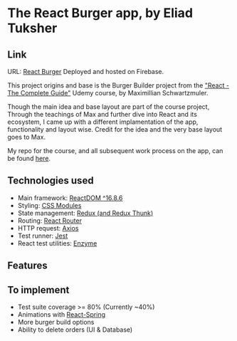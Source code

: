 # The React Burger app, by Eliad Tuksher

## Link
URL: [React Burger](https://react-burger-builder-cc7b1.firebaseapp.com/)
Deployed and hosted on Firebase.

This project origins and base is the Burger Builder project from the ["React - The Complete Guide"](https://www.udemy.com/react-the-complete-guide-incl-redux/) Udemy course, by Maximillian Schwartzmuler.

Though the main idea and base layout are part of the course project, Through the teachings of Max and further dive into React and its ecosystem, I came up with a different implamentation of the app, functionality and layout wise. Credit for the idea and the very base layout goes to Max.
 
My repo for the course, and all subsequent work process on the app, can be found [here](https://github.com/EliTu/React-The-Complete-Guide-Couse-Repo). 

## Technologies used

- Main framework: [ReactDOM ^16.8.6](https://reactjs.org/)
- Styling: [CSS Modules](https://github.com/css-modules/css-modules)
- State management: [Redux (and Redux Thunk)](https://github.com/reduxjs/redux)
- Routing: [React Router](https://github.com/ReactTraining/react-router)
- HTTP request: [Axios](https://github.com/axios/axios)
- Test runner: [Jest](https://github.com/facebook/jest)
- React test utilities: [Enzyme](https://github.com/airbnb/enzyme)

## Features 

## To implement

- Test suite coverage >= 80% (Currently ~40%)
- Animations with [React-Spring](https://www.react-spring.io/)
- More burger build options
- Ability to delete orders (UI & Database)